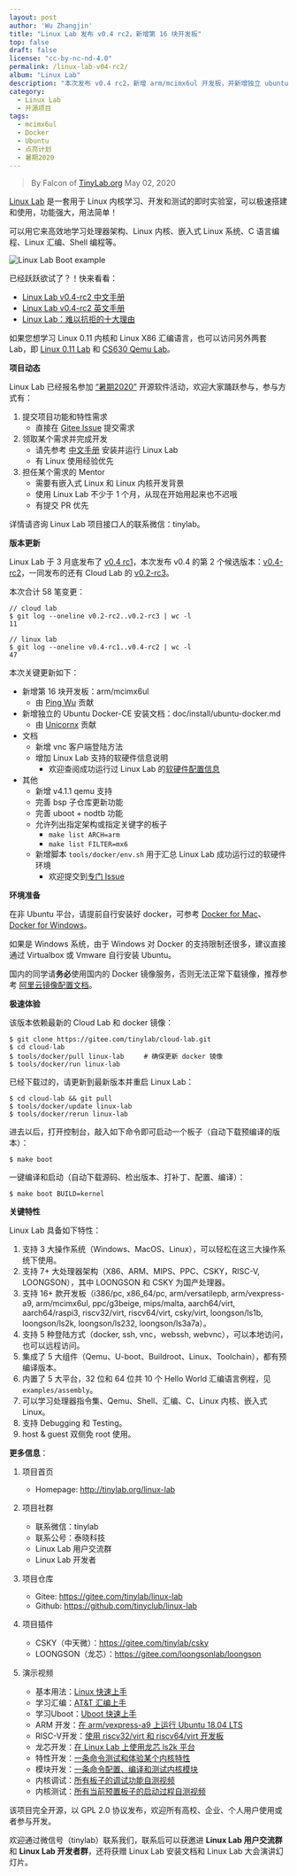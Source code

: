 ```yaml
---
layout: post
author: 'Wu Zhangjin'
title: "Linux Lab 发布 v0.4 rc2，新增第 16 块开发板"
top: false
draft: false
license: "cc-by-nc-nd-4.0"
permalink: /linux-lab-v04-rc2/
album: "Linux Lab"
description: "本次发布 v0.4 rc2，新增 arm/mcimx6ul 开发板，并新增独立 ubuntu docker 安装文档。"
category:
  - Linux Lab
  - 开源项目
tags:
  - mcimx6ul
  - Docker
  - Ubuntu
  - 点亮计划
  - 暑期2020
---
```


> By Falcon of [TinyLab.org][1]
> May 02, 2020

[Linux Lab](http://tinylab.org/linux-lab) 是一套用于 Linux 内核学习、开发和测试的即时实验室，可以极速搭建和使用，功能强大，用法简单！

可以用它来高效地学习处理器架构、Linux 内核、嵌入式 Linux 系统、C 语言编程、Linux 汇编、Shell 编程等。

![Linux Lab Boot example](/wp-content/uploads/2019/12/linux-lab.jpg)

已经跃跃欲试了？！快来看看：

  * [Linux Lab v0.4-rc2 中文手册](http://tinylab.org/pdfs/linux-lab-v0.4-rc2-manual-zh.pdf)
  * [Linux Lab v0.4-rc2 英文手册](http://tinylab.org/pdfs/linux-lab-v0.4-rc2-manual-en.pdf)
  * [Linux Lab：难以抗拒的十大理由](http://tinylab.org/why-linux-lab/)

如果您想学习 Linux 0.11 内核和 Linux X86 汇编语言，也可以访问另外两套 Lab，即 [Linux 0.11 Lab](http://tinylab.org/linux-0.11-lab) 和 [CS630 Qemu Lab](http://tinylab.org/cs630-qemu-lab)。

**项目动态**

Linux Lab 已经报名参加 [“暑期2020”](http://www.cas.cn/rcjy/zs/202004/t20200426_4742468.shtml) 开源软件活动，欢迎大家踊跃参与，参与方式有：

  1. 提交项目功能和特性需求
      * 直接在 [Gitee Issue](https://gitee.com/tinylab/linux-lab/issues/I1G3C4) 提交需求
  2. 领取某个需求并完成开发
      * 请先参考 [中文手册](http://tinylab.org/pdfs/linux-lab-v0.4-rc2-manual-zh.pdf) 安装并运行 Linux Lab
      * 有 Linux 使用经验优先
  3. 担任某个需求的 Mentor
      * 需要有嵌入式 Linux 和 Linux 内核开发背景
      * 使用 Linux Lab 不少于 1 个月，从现在开始用起来也不迟哦
      * 有提交 PR 优先

详情请咨询 Linux Lab 项目接口人的联系微信：tinylab。

**版本更新**

Linux Lab 于 3 月底发布了 [v0.4 rc1](https://gitee.com/tinylab/linux-lab/tree/v0.4-rc1/)，本次发布 v0.4 的第 2 个候选版本：[v0.4-rc2](https://gitee.com/tinylab/linux-lab/tree/v0.4-rc2/)，一同发布的还有 Cloud Lab 的 [v0.2-rc3](https://gitee.com/tinylab/cloud-lab/tree/v0.2-rc3/)。

本次合计 58 笔变更：

    // cloud lab
    $ git log --oneline v0.2-rc2..v0.2-rc3 | wc -l
    11

    // linux lab
    $ git log --oneline v0.4-rc1..v0.4-rc2 | wc -l
    47

本次关键更新如下：

* 新增第 16 块开发板：arm/mcimx6ul
    * 由 [Ping Wu](https://gitee.com/pingwuu) 贡献
* 新增独立的 Ubuntu Docker-CE 安装文档：doc/install/ubuntu-docker.md
    * 由 [Unicornx](https://gitee.com/unicornx) 贡献
* 文档
    * 新增 vnc 客户端登陆方法
    * 增加 Linux Lab 支持的软硬件信息说明
        * 欢迎查阅成功运行过 Linux Lab 的[软硬件配置信息](https://gitee.com/tinylab/linux-lab/issues/I1FZBJ)
* 其他
    * 新增 v4.1.1 qemu 支持
    * 完善 bsp 子仓库更新功能
    * 完善 uboot + nodtb 功能
    * 允许列出指定架构或指定关键字的板子
        * `make list ARCH=arm`
        * `make list FILTER=mx6`
    * 新增脚本 `tools/docker/env.sh` 用于汇总 Linux Lab 成功运行过的软硬件环境
        * 欢迎提交到[专门 Issue](https://gitee.com/tinylab/linux-lab/issues/I1FZBJ)

**环境准备**

在非 Ubuntu 平台，请提前自行安装好 docker，可参考 [Docker for Mac](https://docs.docker.com/docker-for-mac/)、[Docker for Windows](https://docs.docker.com/docker-for-windows/)。

如果是 Windows 系统，由于 Windows 对 Docker 的支持限制还很多，建议直接通过 Virtualbox 或 Vmware 自行安装 Ubuntu。

国内的同学请**务必**使用国内的 Docker 镜像服务，否则无法正常下载镜像，推荐参考 [阿里云镜像配置文档](https://help.aliyun.com/document_detail/60750.html)。

**极速体验**

该版本依赖最新的 Cloud Lab 和 docker 镜像：

    $ git clone https://gitee.com/tinylab/cloud-lab.git
    $ cd cloud-lab
    $ tools/docker/pull linux-lab     # 确保更新 docker 镜像
    $ tools/docker/run linux-lab

已经下载过的，请更新到最新版本并重启 Linux Lab：

    $ cd cloud-lab && git pull
    $ tools/docker/update linux-lab
    $ tools/docker/rerun linux-lab

进去以后，打开控制台，敲入如下命令即可启动一个板子（自动下载预编译的版本）：

    $ make boot

一键编译和启动（自动下载源码、检出版本、打补丁、配置、编译）：

    $ make boot BUILD=kernel


**关键特性**

Linux Lab 具备如下特性：

1. 支持 3 大操作系统（Windows、MacOS、Linux），可以轻松在这三大操作系统下使用。
2. 支持 7+ 大处理器架构（X86、ARM、MIPS、PPC、CSKY，RISC-V, LOONGSON），其中 LOONGSON 和 CSKY 为国产处理器。
3. 支持 16+ 款开发板（i386/pc, x86_64/pc, arm/versatilepb, arm/vexpress-a9, arm/mcimx6ul, ppc/g3beige, mips/malta, aarch64/virt, aarch64/raspi3, riscv32/virt, riscv64/virt, csky/virt, loongson/ls1b, loongson/ls2k, loongson/ls232, loongson/ls3a7a）。
4. 支持 5 种登陆方式（docker, ssh, vnc，webssh, webvnc），可以本地访问，也可以远程访问。
5. 集成了 5 大组件（Qemu、U-boot、Buildroot、Linux、Toolchain），都有预编译版本。
6. 内置了 5 大平台，32 位和 64 位共 10 个 Hello World 汇编语言例程，见 `examples/assembly`。
7. 可以学习处理器指令集、Qemu、Shell、汇编、C、Linux 内核、嵌入式 Linux。
8. 支持 Debugging 和 Testing。
9. host & guest 双侧免 root 使用。

**更多信息**：

1. 项目首页
    - Homepage: <http://tinylab.org/linux-lab>

2. 项目社群
    - 联系微信：tinylab
    - 联系公号：泰晓科技
    - Linux Lab 用户交流群
    - Linux Lab 开发者

3. 项目仓库
    - Gitee: <https://gitee.com/tinylab/linux-lab>
    - Github:  <https://github.com/tinyclub/linux-lab>

4. 项目插件
    - CSKY（中天微）：<https://gitee.com/tinylab/csky>
    - LOONGSON（龙芯）：<https://gitee.com/loongsonlab/loongson>

5. 演示视频
    - 基本用法：[Linux 快速上手](http://showterm.io/6fb264246580281d372c6)
    - 学习汇编：[AT&T 汇编上手](http://showterm.io/0f0c2a6e754702a429269)
    - 学习Uboot：[Uboot 快速上手](http://showterm.io/11f5ae44b211b56a5d267)
    - ARM 开发：[在 arm/vexpress-a9 上运行 Ubuntu 18.04 LTS](http://showterm.io/c351abb6b1967859b7061)
    - RISC-V开发：[使用 riscv32/virt 和 riscv64/virt 开发板](http://showterm.io/37ce75e5f067be2cc017f)
    - 龙芯开发：[在 Linux Lab 上使用龙芯 ls2k 平台](http://showterm.io/1eca85a09775fd212d827)
    - 特性开发：[一条命令测试和体验某个内核特性](http://showterm.io/7edd2e51e291eeca59018)
    - 模块开发：[一条命令配置、编译和测试内核模块](http://showterm.io/26b78172aa926a316668d)
    - 内核调试：[所有板子的调试功能自测视频](http://showterm.io/0255c6a8b7d16dc116cbe)
    - 内核测试：[所有当前预置板子的启动过程自测视频](http://showterm.io/8cd2babf19e0e4f90897e)


该项目完全开源，以 GPL 2.0 协议发布，欢迎所有高校、企业、个人用户使用或者参与开发。

欢迎通过微信号（tinylab）联系我们，联系后可以获邀进 **Linux Lab 用户交流群** 和 **Linux Lab 开发者群**，还将获赠 Linux Lab 安装文档和 Linux Lab 大会演讲幻灯片。

[1]: http://tinylab.org
